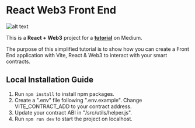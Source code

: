 # React Web3 Front End

![alt text](https://miro.medium.com/v2/resize:fit:2000/format:webp/1*QXKbIbXTk8P5QKKbQN0kLg.png)

This is a **React + Web3** project for a [**tutorial**](https://medium.com/@erinlim555/building-a-web3-app-with-react-f85843db2f47) on Medium. 

The purpose of this simplified tutorial is to show how you can create a Front End application with Vite, React & Web3 to interact with your smart contracts.

## Local Installation Guide

1. Run `npm install` to install npm packages.
2. Create a ".env" file following ".env.example". Change VITE_CONTRACT_ADD to your contract address.
3. Update your contract ABI in "/src/utils/helper.js".
4. Run `npm run dev` to start the project on localhost.